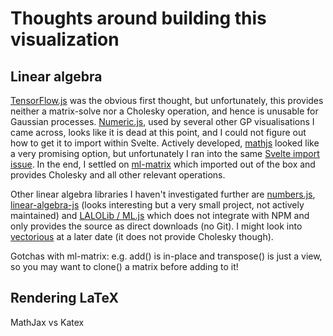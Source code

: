 # Thoughts around building this visualization

## Linear algebra

[TensorFlow.js](https://www.tensorflow.org/js) was the obvious first thought, but unfortunately, this provides neither a matrix-solve nor a Cholesky operation, and hence is unusable for Gaussian processes. [Numeric.js](https://github.com/sloisel/numeric), used by several other GP visualisations I came across, looks like it is dead at this point, and I could not figure out how to get it to import within Svelte. Actively developed, [mathjs](https://mathjs.org/docs/datatypes/matrices.html) looked like a very promising option, but unfortunately I ran into the same [Svelte import issue](https://stackoverflow.com/questions/57824242/import-stdlib-js-in-svelte). In the end, I settled on [ml-matrix](https://github.com/mljs/matrix) which imported out of the box and provides Cholesky and all other relevant operations.

Other linear algebra libraries I haven't investigated further are [numbers.js](http://numbers.github.io/), [linear-algebra-js](https://rohan-sawhney.github.io/linear-algebra-js/) (looks interesting but a very small project, not actively maintained) and [LALOLib / ML.js](https://mlweb.loria.fr/lalolab/lalolib.html) which does not integrate with NPM and only provides the source as direct downloads (no Git). I might look into [vectorious](https://github.com/mateogianolio/vectorious) at a later date (it does not provide Cholesky though).

Gotchas with ml-matrix: e.g. add() is in-place and transpose() is just a view, so you may want to clone() a matrix before adding to it!

## Rendering LaTeX

MathJax vs Katex
